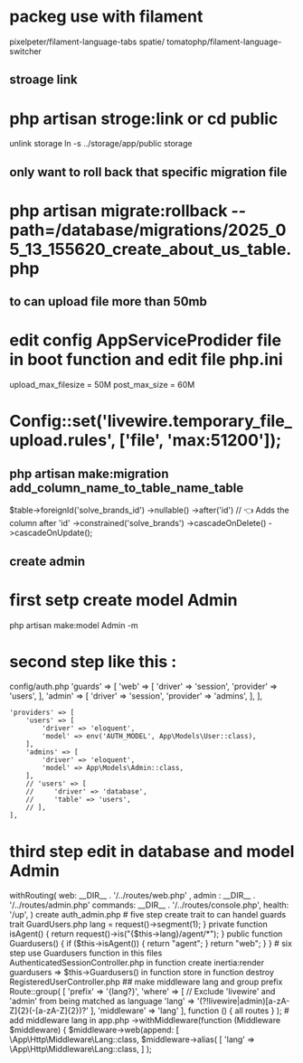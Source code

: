 # packeg use with filament

pixelpeter/filament-language-tabs
spatie/ 
tomatophp/filament-language-switcher

## stroage link 
# php artisan stroge:link or cd public
unlink storage
ln -s ../storage/app/public storage
## only want to roll back that specific migration file
# php artisan migrate:rollback --path=/database/migrations/2025_05_13_155620_create_about_us_table.php

## to can upload file more than 50mb

# edit config AppServiceProdider file in boot function and edit file php.ini 
<p>
upload_max_filesize = 50M
post_max_size = 60M
</p>

# Config::set('livewire.temporary_file_upload.rules', ['file', 'max:51200']);


## php artisan make:migration add_column_name_to_table_name_table

 $table->foreignId('solve_brands_id')
      ->nullable()
      ->after('id') // 👈 Adds the column after 'id'
      ->constrained('solve_brands')
      ->cascadeOnDelete()
      ->cascadeOnUpdate();

## create admin 

# first setp create model Admin

php artisan make:model Admin -m

# second step like this : 
config/auth.php
    'guards' => [
        'web' => [
            'driver' => 'session',
            'provider' => 'users',
        ],
        'admin' => [
            'driver' => 'session',
            'provider' => 'admins',
        ],
    ],

    'providers' => [
        'users' => [
            'driver' => 'eloquent',
            'model' => env('AUTH_MODEL', App\Models\User::class),
        ],
        'admins' => [
            'driver' => 'eloquent',
            'model' => App\Models\Admin::class,
        ],
        // 'users' => [
        //     'driver' => 'database',
        //     'table' => 'users',
        // ],
    ],

# third step edit in database and model Admin

<?php

namespace App\Models;

use Illuminate\Foundation\Auth\User as Authenticatable;
use Illuminate\Notifications\Notifiable;
class Admin extends Authenticatable
{
    use Notifiable;
    use \TomatoPHP\FilamentLanguageSwitcher\Traits\InteractsWithLanguages; // if use filament
    protected $guard = 'admin';
    protected $fillable = [
        'name',
        'email',
        'password',
        'role',
    ];
    protected $hidden = [
        'password',
        'remember_token',
    ];
}

# four optional step if not use filament

create in route/Admin.php 
implement in bootsrtap/app.php


return Application::configure(basePath: dirname(__DIR__))
    ->withRouting(
        web: __DIR__ . '/../routes/web.php' ,
        admin : __DIR__ . '/../routes/admin.php'
        commands: __DIR__ . '/../routes/console.php',
        health: '/up',
    )

create auth_admin.php

# five step create trait to can handel guards

trait GuardUsers.php

<?php

namespace App\Traits;
trait GuardUsers
{
    protected $lang;

    public function __construct()
    {
        $this->lang  = request()->segment(1);
    }

    private function isAgent()
    {
        return request()->is("{$this->lang}/agent/*");
    }

    public function Guardusers()
    {
        if ($this->isAgent()) {
            return "agent";
        }

        return "web";
    }

    
}


# six step use Guardusers function in this files
AuthenticatedSessionController.php

in function create inertia:render 
guardusers => $this->Guardusers()

in function store 

in function destroy

RegisteredUserController.php


## make middleware lang and group prefix

Route::group(
    [
        'prefix' => '{lang?}',
        'where' => [
            // Exclude 'livewire' and 'admin' from being matched as language
            'lang' => '(?!livewire|admin)[a-zA-Z]{2}(-[a-zA-Z]{2})?'
        ],
        'middleware' => 'lang'
    ],
    function () {
  
  all routes

    }
);

# add middleware lang in app.php

->withMiddleware(function (Middleware $middleware) {
        $middleware->web(append: [
            \App\Http\Middleware\Lang::class,
    
$middleware->alias(
            [
                'lang' => \App\Http\Middleware\Lang::class,
            ]
        );

        
